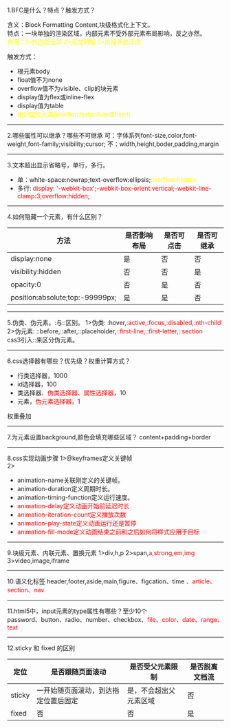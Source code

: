 1.BFC是什么？特点？触发方式？

含义：Block Formatting Content,块级格式化上下文。  
特点：一块单独的渲染区域，内部元素不受外部元素布局影响，反之亦然。  
<font color="yellow">作用：1>外边距合并 2>高度坍塌 3>排除外部浮动</font>  

触发方式：
- 根元素body
- float值不为none  
- overflow值不为visible、clip的块元素  
- display值为flex或inline-flex  
- display值为table  
- <font color="yellow">绝对定位元素(position为absolute或fixed)</font>

***

2.哪些属性可以继承？哪些不可继承
可：字体系列font-size,color,font-weight,font-family;visibility;cursor;
不：width,height,boder,padding,margin

***

3.文本超出显示省略号，单行，多行。
- 单：white-space:nowrap;text-overflow:ellipsis;<font color="yellow">overflow:hidden</font>
- 多行: <font color="red">
    display: '-webkit-box';-webkit-box-orient:vertical;-webkit-line-clamp:3;overflow:hidden;
</font>

***

4.如何隐藏一个元素，有什么区别？  

| 方法 | 是否影响布局 | 是否可点击 | 是否可继承 |
| --- | --- | --- | --- |
| display:none | 是 | 否 | 否 |
| visibility:hidden | 否 | 否 | 是 |
| opacity:0 | 否 | 是 | 否 |
|position:absolute;top:-99999px; | 是 | 是 | 否 |

***

5.伪类、伪元素。:与::区别。
1>伪类: :hover,<font color="red">:active,:focus,:disabled,:nth-child</font>
2>伪元素: ::before,::after,::placeholder,<font color="red">::first-line,::first-letter,::section</font>  
css3引入::来区分伪元素。

***

6.css选择器有哪些？优先级？权重计算方式？
- 行类选择器，1000
- id选择器，100
- 类选择器<font color="red">、伪类选择器、属性选择器</font>，10
- 元素，<font color="red">伪元素选择器，</font>1

权重叠加

***
7.为元素设置background,颜色会填充哪些区域？
content+padding+border

***

8.css实现动画步骤
1>@keyframes定义关键帧  
2>
- animation-name关联刚定义的关键帧。
- animation-duration定义周期时长。
- animation-timing-function定义运行速度。
- <font color="red">animation-delay定义动画开始前延迟时长</font>
- <font color="red">animation-iteration-count定义播放次数</font>
- <font color="red">animation-play-state定义动画运行还是暂停</font>
- <font color="red">animation-fill-mode定义动画结束之前和之后如何将样式应用于目标</font>

***

9.块级元素、内联元素、置换元素
1>div,h,p
2>span,<font color="red">a,strong,em,img</font>
3>video,image,iframe

***

10.语义化标签
header,footer,aside,main,figure、figcation、time
<font color="red">、article、section、nav</font>

***

11.html5中，input元素的type属性有哪些？至少10个  
password、button、radio、number、checkbox、<font color="red">file、color、date、range、text</font>

***

12.sticky 和 fixed 的区别  

| 定位 | 是否跟随页面滚动 | 是否受父元素限制 | 是否脱离文档流 |
| --- | --- | --- | --- |
| sticky | 一开始随页面滚动，到达指定位置后固定 | 是，不会超出父元素区域 | 否 |
| fixed | 否 | 否 | 是 |

